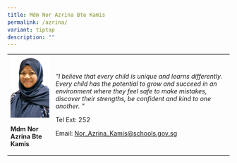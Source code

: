 ```yaml
---
title: Mdm Nor Azrina Bte Kamis
permalink: /azrina/
variant: tiptap
description: ""
---
```

<p></p>
<table>
<tbody>
<tr>
<td rowspan="1" colspan="1">
<div class="isomer-image-wrapper">
<img style="width: 100%" height="auto" width="100%" alt="" src="/images/Org Chart Photos/Mdm_Nor_Azrina_Bte_Kamis.jpg">
</div>
<p><strong>Mdm Nor Azrina Bte Kamis</strong>
</p>
</td>
<td rowspan="1" colspan="1">
<p><em>"I believe that every child is unique and learns differently. Every child has the potential to grow and succeed in an environment where they feel safe to make mistakes, discover their strengths, be confident and kind to one another. "</em>
</p>
<p>Tel Ext: 252</p>
<p>Email:&nbsp;<a href="mailto: Nor_Azrina_Kamis@schools.gov.sg" rel="noopener noreferrer nofollow" target="_blank">Nor_Azrina_Kamis@schools.gov.sg</a>
</p>
</td>
</tr>
</tbody>
</table>
<p></p>